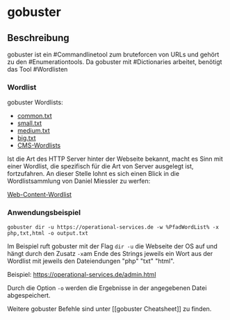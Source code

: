 # gobuster

## Beschreibung
gobuster ist ein #Commandlinetool zum bruteforcen  von URLs und gehört zu den #Enumerationtools.
Da gobuster mit #Dictionaries arbeitet, benötigt das Tool #Wordlisten

### Wordlist
gobuster Wordlists:
- [common.txt](https://github.com/digination/dirbuster-ng/blob/master/wordlists/common.txt)
- [small.txt](https://github.com/daviddias/node-dirbuster/blob/master/lists/directory-list-2.3-small.txt)
- [medium.txt](https://github.com/daviddias/node-dirbuster/blob/master/lists/directory-list-2.3-medium.txt)
- [big.txt](https://github.com/daviddias/node-dirbuster/blob/master/lists/directory-list-2.3-big.txt)
- [CMS-Wordlists](https://github.com/JavierOlmedo/UltimateCMSWordlists)

Ist die Art des HTTP Server hinter der Webseite bekannt, macht es Sinn mit einer Wordlist, die spezifisch für die Art von Server ausgelegt ist, fortzufahren.
An dieser Stelle lohnt es sich einen Blick in die Wordlistsammlung von Daniel Miessler zu werfen:

[Web-Content-Wordlist](https://github.com/danielmiessler/SecLists/tree/master/Discovery/Web-Content)

### Anwendungsbeispiel

`gobuster dir -u https://operational-services.de -w %PfadWordList% -x php,txt,html -o output.txt` 

Im Beispiel ruft gobuster mit der Flag `dir -u` die Webseite der OS auf und hängt durch den Zusatz `-x`am Ende des Strings jeweils ein Wort aus der Wordlist mit jeweils den Dateiendungen "php" "txt" "html".

Beispiel: https://operational-services.de/admin.html

Durch die Option `-o` werden die Ergebnisse in der angegebenen Datei abgespeichert.

Weitere gobuster Befehle sind unter [[gobuster Cheatsheet]] zu finden.
